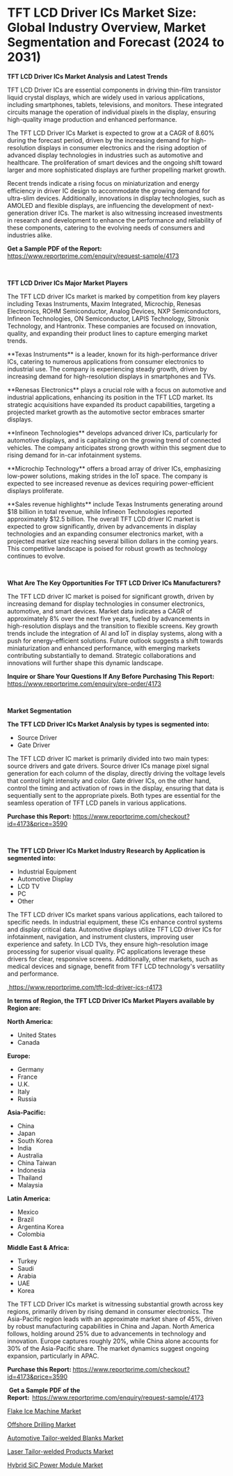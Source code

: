 <p><h1>TFT LCD Driver ICs Market Size: Global Industry Overview, Market Segmentation and Forecast (2024 to 2031)</h1></p><p><strong>TFT LCD Driver ICs Market Analysis and Latest Trends</strong></p>
<p><p>TFT LCD Driver ICs are essential components in driving thin-film transistor liquid crystal displays, which are widely used in various applications, including smartphones, tablets, televisions, and monitors. These integrated circuits manage the operation of individual pixels in the display, ensuring high-quality image production and enhanced performance.</p><p>The TFT LCD Driver ICs Market is expected to grow at a CAGR of 8.60% during the forecast period, driven by the increasing demand for high-resolution displays in consumer electronics and the rising adoption of advanced display technologies in industries such as automotive and healthcare. The proliferation of smart devices and the ongoing shift toward larger and more sophisticated displays are further propelling market growth.</p><p>Recent trends indicate a rising focus on miniaturization and energy efficiency in driver IC design to accommodate the growing demand for ultra-slim devices. Additionally, innovations in display technologies, such as AMOLED and flexible displays, are influencing the development of next-generation driver ICs. The market is also witnessing increased investments in research and development to enhance the performance and reliability of these components, catering to the evolving needs of consumers and industries alike.</p></p>
<p><strong>Get a Sample PDF of the Report:&nbsp;</strong> <a href="https://www.reportprime.com/enquiry/request-sample/4173">https://www.reportprime.com/enquiry/request-sample/4173</a></p>
<p>&nbsp;</p>
<p><strong>TFT LCD Driver ICs Major Market Players</strong></p>
<p><p>The TFT LCD driver ICs market is marked by competition from key players including Texas Instruments, Maxim Integrated, Microchip, Renesas Electronics, ROHM Semiconductor, Analog Devices, NXP Semiconductors, Infineon Technologies, ON Semiconductor, LAPIS Technology, Sitronix Technology, and Hantronix. These companies are focused on innovation, quality, and expanding their product lines to capture emerging market trends.</p><p>**Texas Instruments** is a leader, known for its high-performance driver ICs, catering to numerous applications from consumer electronics to industrial use. The company is experiencing steady growth, driven by increasing demand for high-resolution displays in smartphones and TVs.</p><p>**Renesas Electronics** plays a crucial role with a focus on automotive and industrial applications, enhancing its position in the TFT LCD market. Its strategic acquisitions have expanded its product capabilities, targeting a projected market growth as the automotive sector embraces smarter displays.</p><p>**Infineon Technologies** develops advanced driver ICs, particularly for automotive displays, and is capitalizing on the growing trend of connected vehicles. The company anticipates strong growth within this segment due to rising demand for in-car infotainment systems.</p><p>**Microchip Technology** offers a broad array of driver ICs, emphasizing low-power solutions, making strides in the IoT space. The company is expected to see increased revenue as devices requiring power-efficient displays proliferate.</p><p>**Sales revenue highlights** include Texas Instruments generating around $18 billion in total revenue, while Infineon Technologies reported approximately $12.5 billion. The overall TFT LCD driver IC market is expected to grow significantly, driven by advancements in display technologies and an expanding consumer electronics market, with a projected market size reaching several billion dollars in the coming years. This competitive landscape is poised for robust growth as technology continues to evolve.</p></p>
<p>&nbsp;</p>
<p><strong>What Are The Key Opportunities For TFT LCD Driver ICs Manufacturers?</strong></p>
<p><p>The TFT LCD driver IC market is poised for significant growth, driven by increasing demand for display technologies in consumer electronics, automotive, and smart devices. Market data indicates a CAGR of approximately 8% over the next five years, fueled by advancements in high-resolution displays and the transition to flexible screens. Key growth trends include the integration of AI and IoT in display systems, along with a push for energy-efficient solutions. Future outlook suggests a shift towards miniaturization and enhanced performance, with emerging markets contributing substantially to demand. Strategic collaborations and innovations will further shape this dynamic landscape.</p></p>
<p><strong>Inquire or Share Your Questions If Any Before Purchasing This Report:</strong> <a href="https://www.reportprime.com/enquiry/pre-order/4173">https://www.reportprime.com/enquiry/pre-order/4173</a></p>
<p>&nbsp;</p>
<p><strong>Market Segmentation</strong></p>
<p><strong>The TFT LCD Driver ICs Market Analysis by types is segmented into:</strong></p>
<p><ul><li>Source Driver</li><li>Gate Driver</li></ul></p>
<p><p>The TFT LCD driver IC market is primarily divided into two main types: source drivers and gate drivers. Source driver ICs manage pixel signal generation for each column of the display, directly driving the voltage levels that control light intensity and color. Gate driver ICs, on the other hand, control the timing and activation of rows in the display, ensuring that data is sequentially sent to the appropriate pixels. Both types are essential for the seamless operation of TFT LCD panels in various applications.</p></p>
<p><strong>Purchase this Report:&nbsp;</strong><a href="https://www.reportprime.com/checkout?id=4173&price=3590">https://www.reportprime.com/checkout?id=4173&price=3590</a></p>
<p>&nbsp;</p>
<p><strong>The TFT LCD Driver ICs Market Industry Research by Application is segmented into:</strong></p>
<p><ul><li>Industrial Equipment</li><li>Automotive Display</li><li>LCD TV</li><li>PC</li><li>Other</li></ul></p>
<p><p>The TFT LCD driver ICs market spans various applications, each tailored to specific needs. In industrial equipment, these ICs enhance control systems and display critical data. Automotive displays utilize TFT LCD driver ICs for infotainment, navigation, and instrument clusters, improving user experience and safety. In LCD TVs, they ensure high-resolution image processing for superior visual quality. PC applications leverage these drivers for clear, responsive screens. Additionally, other markets, such as medical devices and signage, benefit from TFT LCD technology's versatility and performance.</p></p>
<p><a href="https://www.reportprime.com/tft-lcd-driver-ics-r4173">&nbsp;https://www.reportprime.com/tft-lcd-driver-ics-r4173</a></p>
<p><strong>In terms of Region, the TFT LCD Driver ICs Market Players available by Region are:</strong></p>
<p>
    <p> <strong> North America: </strong>
        <ul>
            <li>United States</li>
            <li>Canada</li>
        </ul>
        </p> 
    <p> <strong> Europe: </strong>
        <ul>
            <li>Germany</li>
            <li>France</li>
            <li>U.K.</li>
            <li>Italy</li>
            <li>Russia</li>
        </ul>
        </p> 
    <p> <strong> Asia-Pacific: </strong>
        <ul>
            <li>China</li>
            <li>Japan</li>
            <li>South Korea</li>
            <li>India</li>
            <li>Australia</li>
            <li>China Taiwan</li>
            <li>Indonesia</li>
            <li>Thailand</li>
            <li>Malaysia</li>
        </ul>
        </p> 
    <p> <strong> Latin America: </strong>
        <ul>
            <li>Mexico</li>
            <li>Brazil</li>
            <li>Argentina Korea</li>
            <li>Colombia</li>
        </ul>
        </p> 
    <p> <strong> Middle East & Africa: </strong>
        <ul>
            <li>Turkey</li>
            <li>Saudi</li>
            <li>Arabia</li>
            <li>UAE</li>
            <li>Korea</li>
        </ul>
    </p>
    </p>
<p><p>The TFT LCD Driver ICs market is witnessing substantial growth across key regions, primarily driven by rising demand in consumer electronics. The Asia-Pacific region leads with an approximate market share of 45%, driven by robust manufacturing capabilities in China and Japan. North America follows, holding around 25% due to advancements in technology and innovation. Europe captures roughly 20%, while China alone accounts for 30% of the Asia-Pacific share. The market dynamics suggest ongoing expansion, particularly in APAC.</p></p>
<p><strong>Purchase this Report: </strong><a href="https://www.reportprime.com/checkout?id=4173&price=3590">https://www.reportprime.com/checkout?id=4173&price=3590</a></p>
<p>&nbsp;<strong>Get a Sample PDF of the Report:&nbsp;&nbsp;</strong><a href="https://www.reportprime.com/enquiry/request-sample/4173">https://www.reportprime.com/enquiry/request-sample/4173</a></p>
<p><strong></strong></p>
<p><p><a href="https://www.linkedin.com/pulse/flake-ice-machine-market-research-report-exploring-size-revenue-s0luc?trackingId=wvcv%2BNrlSCqMdkddbf5sZQ%3D%3D">Flake Ice Machine Market</a></p><p><a href="https://www.linkedin.com/pulse/global-offshore-drilling-market-trends-analysis-future-growth-qukhc?trackingId=zSzXSxVUTF6u6bH%2BPcOcgg%3D%3D">Offshore Drilling Market</a></p><p><a href="https://issuu.com/reportprime-2/docs/automotive-tailor-welded-blanks-mar_608bf63de608f2">Automotive Tailor-welded Blanks Market</a></p><p><a href="https://issuu.com/reportprime-2/docs/laser-tailor-welded-products-market_34934bc68dfebd">Laser Tailor-welded Products Market</a></p><p><a href="https://github.com/mharielmesa/Market-Research-Report-List-4/blob/main/hybrid-sic-power-module-market.md">Hybrid SiC Power Module Market</a></p></p>